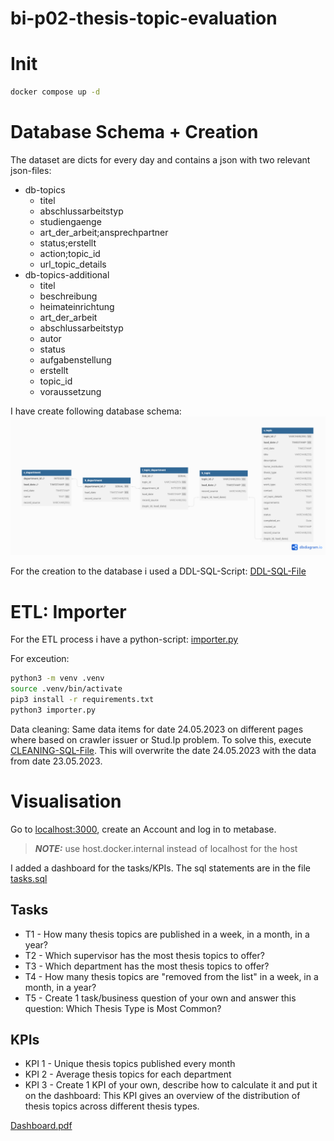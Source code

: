 # bi-p02-thesis-topic-evaluation

# Init
```bash
docker compose up -d
```

# Database Schema + Creation
The dataset are dicts for every day and contains a json with two relevant json-files:
- db-topics
  - titel
  - abschlussarbeitstyp
  - studiengaenge
  - art_der_arbeit;ansprechpartner
  - status;erstellt
  - action;topic_id
  - url_topic_details
- db-topics-additional
  - titel
  - beschreibung
  - heimateinrichtung
  - art_der_arbeit
  - abschlussarbeitstyp
  - autor
  - status
  - aufgabenstellung
  - erstellt
  - topic_id
  - voraussetzung


I have create following database schema:
![DatabaseSchema.png](media%2FDatabaseSchema.png)

For the creation to the database i used a DDL-SQL-Script:
[DDL-SQL-File](create.sql)

# ETL: Importer
For the ETL process i have a python-script: [importer.py](importer.py)

For exceution:
```bash
python3 -m venv .venv
source .venv/bin/activate
pip3 install -r requirements.txt
python3 importer.py
```

Data cleaning:
Same data items for date 24.05.2023 on different pages where based on crawler issuer or Stud.Ip problem.
To solve this, execute [CLEANING-SQL-File](cleaning.sql). This will overwrite the date 24.05.2023 with the data from date 23.05.2023.

# Visualisation
Go to [localhost:3000](localhost:3000), create an Account and log in to metabase.
> **_NOTE:_**  use host.docker.internal instead of localhost for the host

I added a dashboard for the tasks/KPIs. The sql statements are in the file [tasks.sql](tasks.sql)

## Tasks
- T1 - How many thesis topics are published in a week, in a month, in a year?
- T2 - Which supervisor has the most thesis topics to offer?
- T3 - Which department has the most thesis topics to offer?
- T4 - How many thesis topics are "removed from the list" in a week, in a month, in a year?
- T5 - Create 1 task/business question of your own and answer this question: Which Thesis Type is Most Common?


## KPIs
- KPI 1 - Unique thesis topics published every month
- KPI 2 - Average thesis topics for each department
- KPI 3 - Create 1 KPI of your own, describe how to calculate it and put it on the dashboard: This KPI gives an overview of the distribution of thesis topics across different thesis types.

[Dashboard.pdf](media%2FDashboard.pdf)
